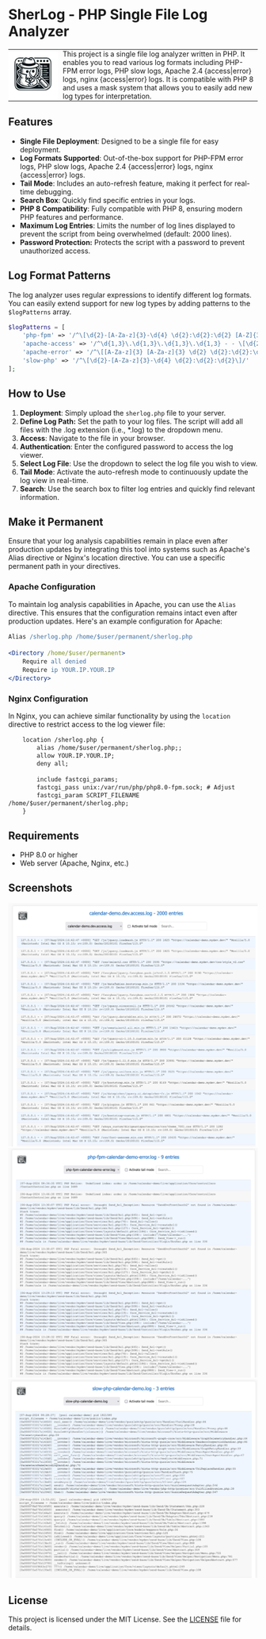 # SherLog - PHP Single File Log Analyzer

<table style="border-collapse: collapse; border: none;">
  <tr style="border: none;">
    <td style="border: none; vertical-align: top; padding: 0;">
      <img src="assets/SherLog.png" alt="SherLog Logo" style="width: auto; height: auto; max-width: 100px; max-height: 100px; margin-right: 10px;">
    </td>
    <td style="border: none; vertical-align: top; padding: 0;">
      This project is a single file log analyzer written in PHP. It enables you to read various log formats including PHP-FPM error logs, PHP slow logs, Apache 2.4 {access|error} logs, nginx {access|error} logs. It is compatible with PHP 8 and uses a mask system that allows you to easily add new log types for interpretation.
    </td>
  </tr>
</table>


## Features

- **Single File Deployment**: Designed to be a single file for easy deployment. 
- **Log Formats Supported**: Out-of-the-box support for PHP-FPM error logs, PHP slow logs, Apache 2.4 {access|error} logs, nginx {access|error} logs.
- **Tail Mode**: Includes an auto-refresh feature, making it perfect for real-time debugging.
- **Search Box**: Quickly find specific entries in your logs.
- **PHP 8 Compatibility**: Fully compatible with PHP 8, ensuring modern PHP features and performance.
- **Maximum Log Entries**: Limits the number of log lines displayed to prevent the script from being overwhelmed (default: 2000 lines).
- **Password Protection:** Protects the script with a password to prevent unauthorized access.

## Log Format Patterns

The log analyzer uses regular expressions to identify different log formats. You can easily extend support for new log types by adding patterns to the `$logPatterns` array.

```php
$logPatterns = [
    'php-fpm' => '/^\[\d{2}-[A-Za-z]{3}-\d{4} \d{2}:\d{2}:\d{2} [A-Z]{3}\]/',
    'apache-access' => '/^\d{1,3}\.\d{1,3}\.\d{1,3}\.\d{1,3} - - \[\d{2}\/[A-Za-z]{3}\/\d{4}:\d{2}:\d{2}:\d{2} \+\d{4}\]/',
    'apache-error' => '/^\[[A-Za-z]{3} [A-Za-z]{3} \d{2} \d{2}:\d{2}:\d{2}\.\d{6} \d{4}\] \[[a-z]+:[a-z]+\]/',
    'slow-php' => '/^\[\d{2}-[A-Za-z]{3}-\d{4} \d{2}:\d{2}:\d{2}\]/'
];
```

## How to Use

1. **Deployment**: Simply upload the `sherlog.php` file to your server.
2. **Define Log Path:** Set the path to your log files. The script will add all files with the .log extension (i.e., \*.log) to the dropdown menu.
3. **Access**: Navigate to the file in your browser.
4. **Authentication**: Enter the configured password to access the log viewer.
5. **Select Log File**: Use the dropdown to select the log file you wish to view.
6. **Tail Mode**: Activate the auto-refresh mode to continuously update the log view in real-time.
7. **Search**: Use the search box to filter log entries and quickly find relevant information.

## Make it Permanent

Ensure that your log analysis capabilities remain in place even after production updates by integrating this tool into systems such as Apache's Alias directive or Nginx's location directive. You can use a specific permanent path in your directives.

### Apache Configuration

To maintain log analysis capabilities in Apache, you can use the `Alias` directive. This ensures that the configuration remains intact even after production updates. Here's an example configuration for Apache:

```apache
Alias /sherlog.php /home/$user/permanent/sherlog.php

<Directory /home/$user/permanent>
    Require all denied
    Require ip YOUR.IP.YOUR.IP
</Directory>
```

### Nginx Configuration

In Nginx, you can achieve similar functionality by using the `location` directive to restrict access to the log viewer file:

```nginx
    location /sherlog.php {
        alias /home/$user/permanent/sherlog.php;;
        allow YOUR.IP.YOUR.IP; 
        deny all;

        include fastcgi_params;
        fastcgi_pass unix:/var/run/php/php8.0-fpm.sock; # Adjust
        fastcgi_param SCRIPT_FILENAME /home/$user/permanent/sherlog.php;
    }
```

## Requirements

- PHP 8.0 or higher
- Web server (Apache, Nginx, etc.)

## Screenshots

![access](assets/screenshots/1.png)
![phpfpm](assets/screenshots/2.png)
![slow](assets/screenshots/3.png)

## License

This project is licensed under the MIT License. See the [LICENSE](LICENSE) file for details.

